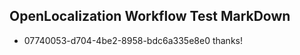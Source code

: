 ## OpenLocalization Workflow Test MarkDown
* 07740053-d704-4be2-8958-bdc6a335e8e0 thanks!

<!--HONumber=Jul16_HO3-->


